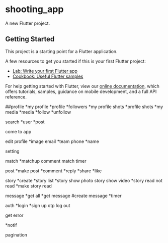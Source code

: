 # shooting_app

A new Flutter project.

## Getting Started

This project is a starting point for a Flutter application.

A few resources to get you started if this is your first Flutter project:

- [Lab: Write your first Flutter app](https://flutter.dev/docs/get-started/codelab)
- [Cookbook: Useful Flutter samples](https://flutter.dev/docs/cookbook)

For help getting started with Flutter, view our
[online documentation](https://flutter.dev/docs), which offers tutorials,
samples, guidance on mobile development, and a full API reference.


##profile
*my profile
*profile
*followers
*my profile shots
*profile shots
*my media
*media
*follow
*unfollow

search
*user
*post


come to app

edit profile
*image
email
*team
phone
*name

setting

match
*matchup comment
match timer

post
*make post
*comment
*reply
*share
*like


story
*create
*story list
*story show photo
story show video
*story read not read
*make story read

message
*get all
*get message
#create message
*timer

auth
*login
*sign up
otp
log out

get error

*notif


pagination



